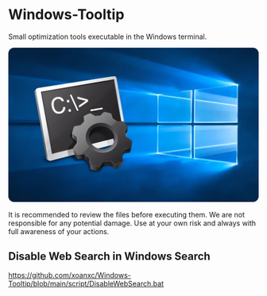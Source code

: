 # Windows-Tooltip

Small optimization tools executable in the Windows terminal.

![Windows-Tooltip](https://github.com/xoanxc/Windows-Tooltip/blob/main/assets/Windows%20CMD%20Redonded.png)

It is recommended to review the files before executing them. We are not responsible for any potential damage. Use at your own risk and always with full awareness of your actions.


## Disable Web Search in Windows Search
https://github.com/xoanxc/Windows-Tooltip/blob/main/script/DisableWebSearch.bat


## 


